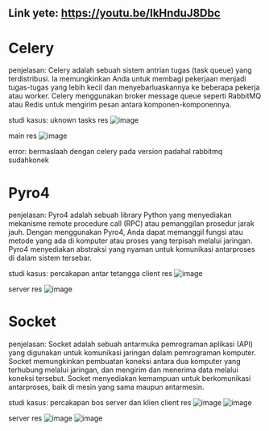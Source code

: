 

## Link yete: https://youtu.be/IkHnduJ8Dbc

# Celery
penjelasan: Celery adalah sebuah sistem antrian tugas (task queue) yang terdistribusi. Ia memungkinkan Anda untuk membagi pekerjaan menjadi tugas-tugas yang lebih kecil dan menyebarluaskannya ke beberapa pekerja atau worker. Celery menggunakan broker message queue seperti RabbitMQ atau Redis untuk mengirim pesan antara komponen-komponennya.

studi kasus: uknown
tasks res
![image](https://github.com/soerahmat69/SISTER_3A/assets/90734813/2950c453-7c76-4d41-b3d6-47e09cce9371)

main res
![image](https://github.com/soerahmat69/SISTER_3A/assets/90734813/5a9b542d-9996-4201-87bf-546152837cd7)

error: bermaslaah dengan celery pada version padahal rabbitmq sudahkonek

# Pyro4
penjelasan: Pyro4 adalah sebuah library Python yang menyediakan mekanisme remote procedure call (RPC) atau pemanggilan prosedur jarak jauh. Dengan menggunakan Pyro4, Anda dapat memanggil fungsi atau metode yang ada di komputer atau proses yang terpisah melalui jaringan. Pyro4 menyediakan abstraksi yang nyaman untuk komunikasi antarproses di dalam sistem tersebar.

studi kasus: percakapan antar tetangga
client res
![image](https://github.com/soerahmat69/SISTER_3A/assets/90734813/8f85ce27-ac21-4360-8a76-0487dfad06a3)

server res
![image](https://github.com/soerahmat69/SISTER_3A/assets/90734813/0987f551-372d-4bbf-8c77-6a847f156544)

# Socket
penjelasan: Socket adalah sebuah antarmuka pemrograman aplikasi (API) yang digunakan untuk komunikasi jaringan dalam pemrograman komputer. Socket memungkinkan pembuatan koneksi antara dua komputer yang terhubung melalui jaringan, dan mengirim dan menerima data melalui koneksi tersebut. Socket menyediakan kemampuan untuk berkomunikasi antarproses, baik di mesin yang sama maupun antarmesin.

studi kasus: percakapan bos server dan klien
client res
![image](https://github.com/soerahmat69/SISTER_3A/assets/90734813/ee64e17e-13e5-4bd1-9066-8e6b9af1251e)
![image](https://github.com/soerahmat69/SISTER_3A/assets/90734813/e3a0607f-dc76-4983-8f0e-3c00b3a3e255)


server res
![image](https://github.com/soerahmat69/SISTER_3A/assets/90734813/3e58e5c0-0d38-460e-8a10-c8deb9ddb819)
![image](https://github.com/soerahmat69/SISTER_3A/assets/90734813/fc06c325-8388-4573-bdb0-09ccd2ab12d6)



